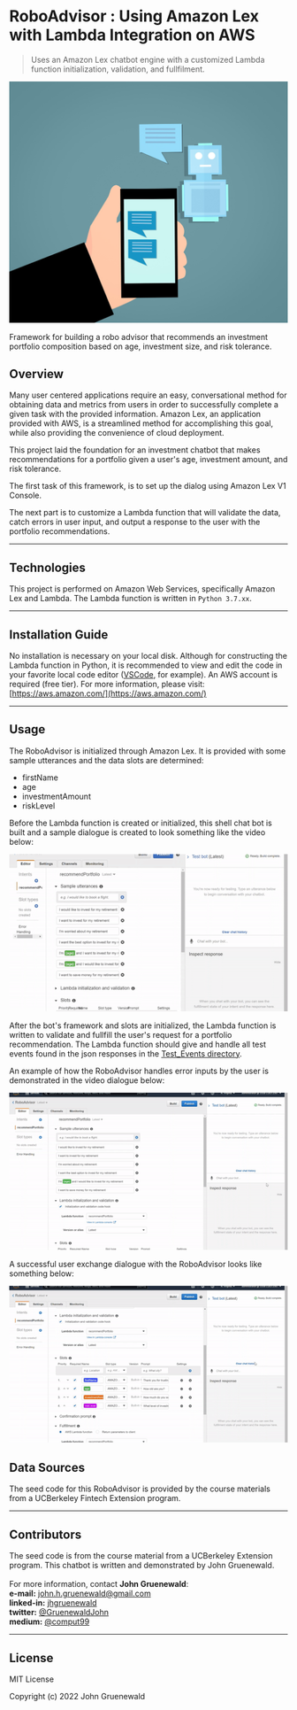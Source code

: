 # RoboAdvisor : Using Amazon Lex with Lambda Integration on AWS
  > Uses an Amazon Lex chatbot engine with a customized Lambda function initialization, validation, and fullfilment.

![chatbot](chatbot_cover.jpg)

Framework for building a robo advisor that recommends an investment portfolio composition based on age, investment size, and risk tolerance.

## Overview 

Many user centered applications require an easy, conversational method for obtaining data and metrics from users in order to successfully complete a given task with the provided information.  Amazon Lex, an application provided with AWS, is a streamlined method for accomplishing this goal, while also providing the convenience of cloud deployment.  

This project laid the foundation for an investment chatbot that makes recommendations for a portfolio given a user's age, investment amount, and risk tolerance.  

The first task of this framework, is to set up the dialog using Amazon Lex V1 Console.  

The next part is to customize a Lambda function that will validate the data, catch errors in user input, and output a response to the user with the portfolio recommendations.

---
## Technologies

This project is performed on Amazon Web Services, specifically Amazon Lex and Lambda.  The Lambda function is written in ```Python 3.7.xx```.

---

## Installation Guide

No installation is necessary on your local disk.  Although for constructing the Lambda function in Python, it is recommended to view and edit the code in your favorite local code editor ([VSCode](https://code.visualstudio.com/), for example).  An AWS account is required (free tier).  For more information, please visit:
[https://aws.amazon.com/](https://aws.amazon.com/)  

---

## Usage

The RoboAdvisor is initialized through Amazon Lex.  It is provided with some sample utterances and the data slots are determined:
* firstName
* age
* investmentAmount
* riskLevel

Before the Lambda function is created or initialized, this shell chat bot is built and a sample dialogue is created to look something like the video below:

![Amazon Lex - Initial Convo](Video_Demos/initial_dialogue.gif)

After the bot's framework and slots are initialized, the Lambda function is written to validate and fullfill the user's request for a portfolio recommendation.  The Lambda function should give and handle all test events found in the json responses in the [Test_Events directory](Test_Events).

An example of how the RoboAdvisor handles error inputs by the user is demonstrated in the video dialogue below:

![Amazon Lex - Error Conversation](Video_Demos/error_tests_with_lambda_integration.gif)


A successful user exchange dialogue with the RoboAdvisor looks like something below:

![Amazon Lex - Successful Conversation](Video_Demos/lambda_integration.gif)


## Data Sources

The seed code for this RoboAdvisor is provided by the course materials from a UCBerkeley Fintech Extension program.  

---

## Contributors

The seed code is from the course material from a UCBerkeley Extension program.  This chatbot is written and demonstrated by John Gruenewald.<br><br>
For more information, contact **John Gruenewald**:<br>
**e-mail:** [john.h.gruenewald@gmail.com](mailto:john.h.gruenewald@gmail.com)<br> **linked-in:**  [jhgruenewald](https://www.linkedin.com/in/jhgruenewald/)<br>**twitter:**  [@GruenewaldJohn](https://twitter.com/GruenewaldJohn)<br>**medium:**  [@comput99](https://medium.com/@comput99)

---

## License

MIT License

Copyright (c) 2022 John Gruenewald
